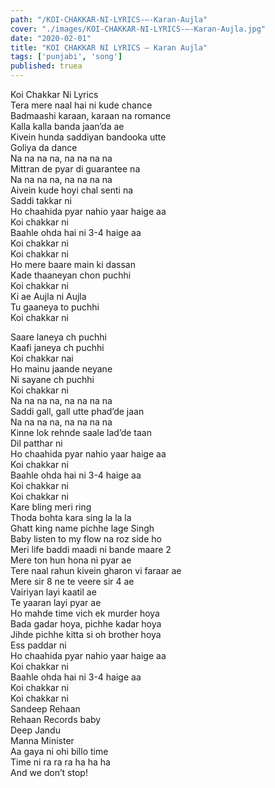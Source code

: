 ```yaml
---
path: "/KOI-CHAKKAR-NI-LYRICS-–-Karan-Aujla"
cover: "./images/KOI-CHAKKAR-NI-LYRICS-–-Karan-Aujla.jpg"
date: "2020-02-01"
title: "KOI CHAKKAR NI LYRICS – Karan Aujla"
tags: ['punjabi', 'song']
published: truea
---
```

  
Koi Chakkar Ni Lyrics  
Tera mere naal hai ni kude chance  
Badmaashi karaan, karaan na romance  
Kalla kalla banda jaan’da ae  
Kivein hunda saddiyan bandooka utte  
Goliya da dance  
Na na na na, na na na na  
Mittran de pyar di guarantee na  
Na na na na, na na na na  
Aivein kude hoyi chal senti na  
Saddi takkar ni  
Ho chaahida pyar nahio yaar haige aa  
Koi chakkar ni  
Baahle ohda hai ni 3-4 haige aa  
Koi chakkar ni  
Koi chakkar ni  
Ho mere baare main ki dassan  
Kade thaaneyan chon puchhi  
Koi chakkar ni  
Ki ae Aujla ni Aujla  
Tu gaaneya to puchhi  
Koi chakkar ni  
  
  
  
  
  
  
Saare laneya ch puchhi  
Kaafi janeya ch puchhi  
Koi chakkar nai  
Ho mainu jaande neyane  
Ni sayane ch puchhi  
Koi chakkar ni  
Na na na na, na na na na  
Saddi gall, gall utte phad’de jaan  
Na na na na, na na na na  
Kinne lok rehnde saale lad’de taan  
Dil patthar ni  
Ho chaahida pyar nahio yaar haige aa  
Koi chakkar ni  
Baahle ohda hai ni 3-4 haige aa  
Koi chakkar ni  
Koi chakkar ni  
Kare bling meri ring  
Thoda bohta kara sing la la la  
Ghatt king name pichhe lage Singh  
Baby listen to my flow na roz side ho  
Meri life baddi maadi ni bande maare 2  
Mere ton hun hona ni pyar ae  
Tere naal rahun kivein gharon vi faraar ae  
Mere sir 8 ne te veere sir 4 ae  
Vairiyan layi kaatil ae  
Te yaaran layi pyar ae  
Ho mahde time vich ek murder hoya  
Bada gadar hoya, pichhe kadar hoya  
Jihde pichhe kitta si oh brother hoya  
Ess paddar ni  
Ho chaahida pyar nahio yaar haige aa  
Koi chakkar ni  
Baahle ohda hai ni 3-4 haige aa  
Koi chakkar ni  
Koi chakkar ni  
Sandeep Rehaan  
Rehaan Records baby  
Deep Jandu  
Manna Minister  
Aa gaya ni ohi billo time  
Time ni ra ra ra ha ha ha  
And we don’t stop!  
